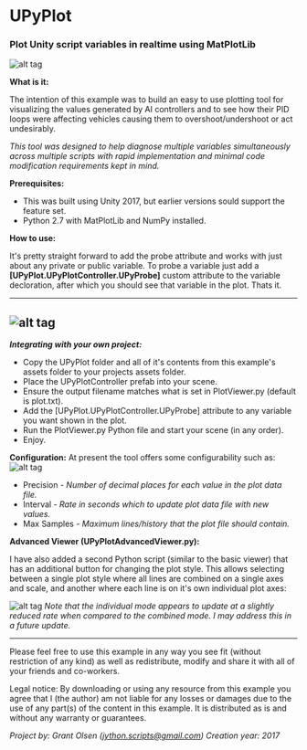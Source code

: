 # UPyPlot
### Plot Unity script variables in realtime using MatPlotLib


![alt tag](https://raw.githubusercontent.com/guiglass/UPyPlot/master/SceneLayout.png)

**What is it:**

The intention of this example was to build an easy to use plotting tool for visualizing the values generated by AI controllers and to see how their PID loops were affecting vehicles causing them to overshoot/undershoot or act undesirably.

_This tool was designed to help diagnose multiple variables simultaneously across multiple scripts with rapid implementation and minimal code modification requirements kept in mind._

**Prerequisites:**

* This was built using Unity 2017, but earlier versions sould support the feature set.
* Python 2.7 with MatPlotLib and NumPy installed.

**How to use:**

It's pretty straight forward to add the probe attribute and works with just about any private or public variable. To probe a variable just add a  **[UPyPlot.UPyPlotController.UPyProbe]** custom attribute to the variable decloration, after which you should see that variable in the plot. Thats it.

---
![alt tag](https://raw.githubusercontent.com/guiglass/UPyPlot/master/ExampleAttributes.png)
---


**_Integrating with your own project:_**

* Copy the UPyPlot folder and all of it's contents from this example's assets folder to your projects assets folder.
* Place the UPyPlotController prefab into your scene.
* Ensure the output filename matches what is set in PlotViewer.py (default is plot.txt).
* Add the [UPyPlot.UPyPlotController.UPyProbe] attribute to any variable you want shown in the plot.
* Run the PlotViewer.py Python file and start your scene (in any order). 
* Enjoy.


**Configuration:**
At present the tool offers some configurability such as:
![alt tag](https://raw.githubusercontent.com/guiglass/UPyPlot/master/InspectorOptions.png)

* Precision - _Number of decimal places for each value in the plot data file._
* Interval - _Rate in seconds which to update plot data file with new values._
* Max Samples - _Maximum lines/history that the plot file should contain._


**Advanced Viewer (UPyPlotAdvancedViewer.py):**

I have also added a second Python script (similar to the basic viewer) that has an additional button for changing the plot style. This allows selecting between a single plot style where all lines are combined on a single axes and scale, and another where each line is on it's own individual plot axes:

![alt tag](https://raw.githubusercontent.com/guiglass/UPyPlot/master/Advanced.png)
_Note that the individual mode appears to update at a slightly reduced rate when compared to the combined mode. I may address this in a future update._


---

Please feel free to use this example in any way you see fit (without restriction of any kind) as well as redistribute, modify and share it with all of your friends and co-workers.

Legal notice:
By downloading or using any resource from this example you agree that I (the author) am not liable for any losses or damages due to the use of any part(s) of the content in this example. It is distributed as is and without any warranty or guarantees. 

*Project by: Grant Olsen (jython.scripts@gmail.com)
Creation year: 2017*





